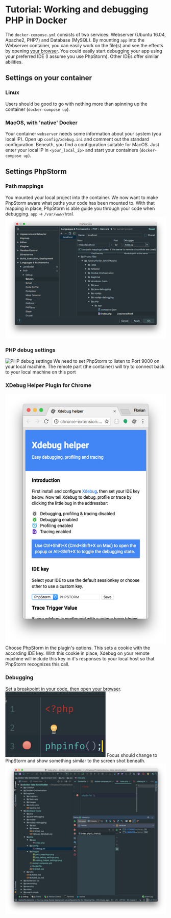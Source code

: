 # Tutorial: Working and debugging PHP in Docker
The `docker-compose.yml` consists of two services: Webserver (Ubuntu 16.04, Apache2, PHP7) and Database (MySQL).
By mounting `app` into the Webserver container, you can easily work on the file(s) and see the effects by opening
[your browser](http://localhost).
You could easily start debugging your app using your preferred IDE (I assume you use PhpStorm).
Other IDEs offer similar abilities.

## Settings on your container

### Linux
Users should be good to go with nothing more than spinning up the container (`docker-compose up`).

### MacOS, with 'native' Docker
Your container `webserver` needs some information about your system (you local IP).
Open up `config/xdebug.ini` and comment out the standard configuration. Beneath, you find a configuration suitable
for MacOS. Just enter your local IP in `<your_local_ip>` and start your containers (`docker-compose up`).

## Settings PhpStorm

### Path mappings
You mounted your local project into the container. We now want to make PhpStorm aware what paths your code has been mounted to.
With that mapping in place, PhpStorm is able guide you through your code when debugging.
`app` -> `/var/www/html`
![Path mappings](images/path_mappings.png "Path mappings in PhpStorm")

### PHP debug settings
![PHP debug settings](images/php_debug_settings "Debug settings in your PhpStorm")
We need to set PhpStorm to listen to Port 9000 on your local machine.
The remote part (the container) will try to connect back to your local machine on this port

### XDebug Helper Plugin for Chrome
![Set PhpStorm](images/xdebug_helper_settings.png "Setting PhpStorm for Xdebug helper Plugin")
Choose PhpStorm in the plugin's options. This sets a cookie with the according IDE key.
With this cookie in place, Xdebug on your remote machine will include this key in it's responses to your local host
so that PhpStorm recognizes this call.

### Debugging
Set a breakpoint in your code, then open [your browser](http://localhost).
![Breakpoint in your code](images/breakpoint.png "Set a breakpoint in your code where you want PhpStorm to break")
Focus should change to PhpStorm and show something similar to the screen shot beneath.
![Screenshot from debugging your app](images/debug_your_app.png "Screenshot from PhpStorm")